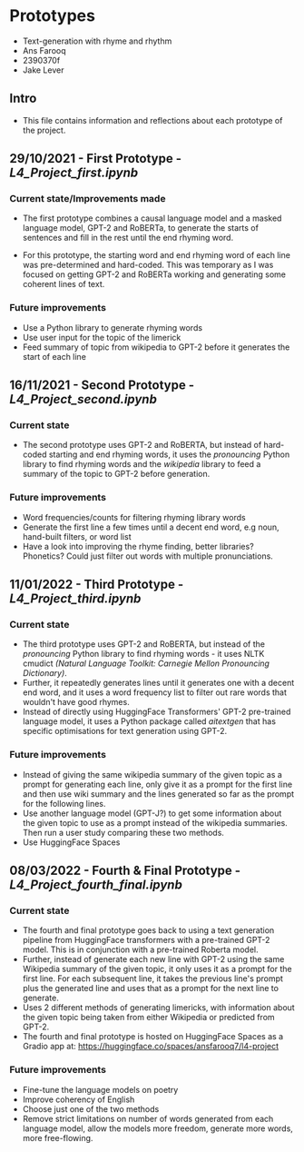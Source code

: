 # Prototypes

* Text-generation with rhyme and rhythm
* Ans Farooq
* 2390370f
* Jake Lever

## Intro

* This file contains information and reflections about each prototype of the project.

## 29/10/2021 - First Prototype - _L4_Project_first.ipynb_

### Current state/Improvements made
* The first prototype combines a causal language model and a masked language model, GPT-2 and RoBERTa, to generate the starts of sentences and fill in the rest until the end rhyming word. 

* For this prototype, the starting word and end rhyming word of each line was pre-determined and hard-coded. This was temporary as I was focused on getting GPT-2 and RoBERTa working and generating some coherent lines of text.

### Future improvements

* Use a Python library to generate rhyming words
* Use user input for the topic of the limerick
* Feed summary of topic from wikipedia to GPT-2 before it generates the start of each line

## 16/11/2021 - Second Prototype - _L4_Project_second.ipynb_

### Current state
* The second prototype uses GPT-2 and RoBERTA, but instead of hard-coded starting and end rhyming words, it uses the *pronouncing* Python library to find rhyming words and the *wikipedia* library to feed a summary of the topic to GPT-2 before generation.

### Future improvements
* Word frequencies/counts for filtering rhyming library words
* Generate the first line a few times until a decent end word, e.g noun, hand-built filters, or word list
* Have a look into improving the rhyme finding, better libraries? Phonetics? Could just filter out words with multiple pronunciations.

## 11/01/2022 - Third Prototype - _L4_Project_third.ipynb_

### Current state
* The third prototype uses GPT-2 and RoBERTA, but instead of the *pronouncing* Python library to find rhyming words - it uses NLTK cmudict *(Natural Language Toolkit: Carnegie Mellon Pronouncing Dictionary)*. 
* Further, it repeatedly generates lines until it generates one with a decent end word, and it uses a word frequency list to filter out rare words that wouldn't have good rhymes. 
* Instead of directly using HuggingFace Transformers' GPT-2 pre-trained language model, it uses a Python package called *aitextgen* that has specific optimisations for text generation using GPT-2.

### Future improvements
* Instead of giving the same wikipedia summary of the given topic as a prompt for generating each line, only give it as a prompt for the first line and then use wiki summary and the lines generated so far as the prompt for the following lines.
* Use another language model (GPT-J?) to get some information about the given topic to use as a prompt instead of the wikipedia summaries. Then run a user study comparing these two methods.
* Use HuggingFace Spaces

## 08/03/2022 - Fourth & Final Prototype - _L4_Project_fourth_final.ipynb_

### Current state
* The fourth and final prototype goes back to using a text generation pipeline from HuggingFace transformers with a pre-trained GPT-2 model. This is in conjunction with a pre-trained Roberta model.
* Further, instead of generate each new line with GPT-2 using the same Wikipedia summary of the given topic, it only uses it as a prompt for the first line. For each subsequent line, it takes the previous line's prompt plus the generated line and uses that as a prompt for the next line to generate.
* Uses 2 different methods of generating limericks, with information about the given topic being taken from either Wikipedia or predicted from GPT-2.
* The fourth and final prototype is hosted on HuggingFace Spaces as a Gradio app at: https://huggingface.co/spaces/ansfarooq7/l4-project

### Future improvements
* Fine-tune the language models on poetry
* Improve coherency of English
* Choose just one of the two methods
* Remove strict limitations on number of words generated from each language model, allow the models more freedom, generate more words, more free-flowing.